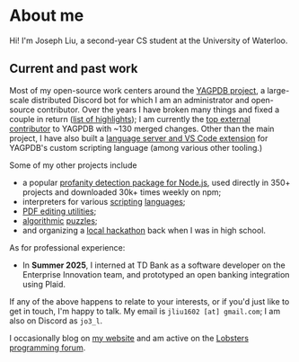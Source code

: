 # About me

Hi! I'm Joseph Liu, a second-year CS student at the University of Waterloo.

## Current and past work

Most of my open-source work centers around the [YAGPDB project](https://yagpdb.xyz), a large-scale distributed Discord bot for which I am an administrator and open-source contributor. Over the years I have broken many things and fixed a couple in return ([list of highlights](https://jo3-l.dev/about/#contributions-to-yagpdb)); I am currently the [top external contributor](https://github.com/botlabs-gg/yagpdb/graphs/contributors) to YAGPDB with ~130 merged changes. Other than the main project, I have also built a [language server and VS Code extension](https://github.com/jo3-l/yag-template-lsp) for YAGPDB's custom scripting language (among various other tooling.)

Some of my other projects include

- a popular [profanity detection package for Node.js](https://www.npmjs.com/package/obscenity), used directly in 350+ projects and downloaded 30k+ times weekly on npm;
- interpreters for various [scripting](https://github.com/botlabs-gg/template/commits/master/?author=jo3-l)
  [languages](https://github.com/jo3-l/liftoff);
- [PDF editing utilities](https://github.com/jo3-l/markpdf);
- [algorithmic](https://github.com/jo3-l/cp-practice) [puzzles](https://github.com/jo3-l/advent);
- and organizing a [local hackathon](https://vshacks.github.io/) back when I was in high school.

As for professional experience:

- In **Summer 2025**, I interned at TD Bank as a software developer on the Enterprise Innovation team, and prototyped an open banking integration using Plaid.

If any of the above happens to relate to your interests, or if you'd just like to get in touch, I'm happy to talk. My email is `jliu1602 [at] gmail.com`; I am also on Discord as `jo3_l`.

I occasionally blog on [my website](https://jo3-l.dev/) and am active on the [Lobsters programming forum](https://lobste.rs/~jo3_l).
